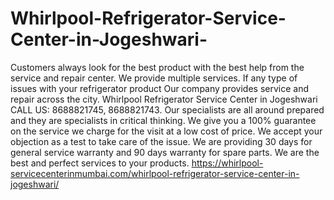 # Whirlpool-Refrigerator-Service-Center-in-Jogeshwari-
 Customers always look for the best product with the best help from the service and repair center. We provide multiple services. If any type of issues with your refrigerator product Our company provides service and repair across the city. Whirlpool Refrigerator Service Center in Jogeshwari CALL US: 8688821745, 8688821743.   Our specialists are all around prepared and they are specialists in critical thinking. We give you a 100% guarantee on the service we charge for the visit at a low cost of price. We accept your objection as a test to take care of the issue. We are providing 30 days for general service warranty and 90 days warranty for spare parts. We are the best and perfect services to your products. https://whirlpool-servicecenterinmumbai.com/whirlpool-refrigerator-service-center-in-jogeshwari/
